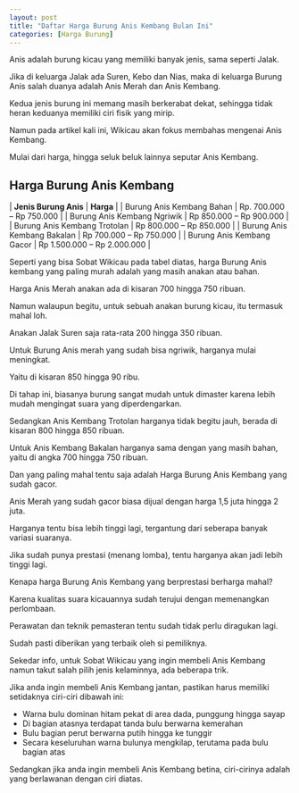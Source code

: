 ```yaml
---
layout: post
title: "Daftar Harga Burung Anis Kembang Bulan Ini"
categories: [Harga Burung]
---
```


Anis adalah burung kicau yang memiliki banyak jenis, sama seperti Jalak.

Jika di keluarga Jalak ada Suren, Kebo dan Nias, maka di keluarga Burung Anis salah duanya adalah Anis Merah dan Anis Kembang.

Kedua jenis burung ini memang masih berkerabat dekat, sehingga tidak heran keduanya memiliki ciri fisik yang mirip.

Namun pada artikel kali ini, Wikicau akan fokus membahas mengenai Anis Kembang.

Mulai dari harga, hingga seluk beluk lainnya seputar Anis Kembang.

## Harga Burung Anis Kembang

| **Jenis Burung Anis** | **Harga** |
| Burung Anis Kembang Bahan | Rp. 700.000 – Rp 750.000 |
| Burung Anis Kembang Ngriwik | Rp 850.000 – Rp 900.000 |
| Burung Anis Kembang Trotolan | Rp 800.000 – Rp 850.000 |
| Burung Anis Kembang Bakalan | Rp 700.000 – Rp 750.000 |
| Burung Anis Kembang Gacor | Rp 1.500.000 – Rp 2.000.000 |

Seperti yang bisa Sobat Wikicau pada tabel diatas, harga Burung Anis kembang yang paling murah adalah yang masih anakan atau bahan.

Harga Anis Merah anakan ada di kisaran 700 hingga 750 ribuan.

Namun walaupun begitu, untuk sebuah anakan burung kicau, itu termasuk mahal loh.

Anakan Jalak Suren saja rata-rata 200 hingga 350 ribuan.

Untuk Burung Anis merah yang sudah bisa ngriwik, harganya mulai meningkat.

Yaitu di kisaran 850 hingga 90 ribu.

Di tahap ini, biasanya burung sangat mudah untuk dimaster karena lebih mudah mengingat suara yang diperdengarkan.

Sedangkan Anis Kembang Trotolan harganya tidak begitu jauh, berada di kisaran 800 hingga 850 ribuan.

Untuk Anis Kembang Bakalan harganya sama dengan yang masih bahan, yaitu di angka 700 hingga 750 ribuan.

Dan yang paling mahal tentu saja adalah Harga Burung Anis Kembang yang sudah gacor.

Anis Merah yang sudah gacor biasa dijual dengan harga 1,5 juta hingga 2 juta.

Harganya tentu bisa lebih tinggi lagi, tergantung dari seberapa banyak variasi suaranya.

Jika sudah punya prestasi (menang lomba), tentu harganya akan jadi lebih tinggi lagi.

Kenapa harga Burung Anis Kembang yang berprestasi berharga mahal?

Karena kualitas suara kicauannya sudah terujui dengan memenangkan perlombaan.

Perawatan dan teknik pemasteran tentu sudah tidak perlu diragukan lagi.

Sudah pasti diberikan yang terbaik oleh si pemiliknya.

Sekedar info, untuk Sobat Wikicau yang ingin membeli Anis Kembang namun takut salah pilih jenis kelaminnya, ada beberapa trik.

Jika anda ingin membeli Anis Kembang jantan, pastikan harus memiliki setidaknya ciri-ciri dibawah ini:

- Warna bulu dominan hitam pekat di area dada, punggung hingga sayap
- Di bagian atasnya terdapat tanda bulu berwarna kemerahan
- Bulu bagian perut berwarna putih hingga ke tunggir
- Secara keseluruhan warna bulunya mengkilap, terutama pada bulu bagian atas

Sedangkan jika anda ingin membeli Anis Kembang betina, ciri-cirinya adalah yang berlawanan dengan ciri diatas.
